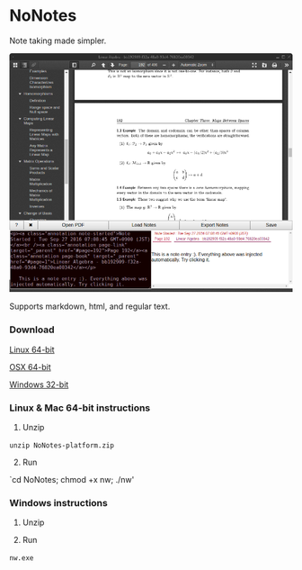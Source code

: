 # NoNotes

Note taking made simpler.

<img src="showcase.png" />

Supports markdown, html, and regular text.

### Download

[Linux 64-bit](builds/NoNotes-v0.1.0-SNAPSHOT/NoNotes-linux64-v0.1.0-SNAPSHOT.zip?raw=true)


[OSX 64-bit](builds/NoNotes-v0.1.0-SNAPSHOT/NoNotes-osx64-v0.1.0-SNAPSHOT.zip?raw=true)


[Windows 32-bit](builds/NoNotes-v0.1.0-SNAPSHOT/NoNotes-win-v0.1.0-SNAPSHOT.zip?raw=true)

### Linux & Mac 64-bit instructions

1. Unzip

`unzip NoNotes-platform.zip`

2. Run

`cd NoNotes; chmod +x nw; ./nw'

### Windows instructions

1. Unzip

2. Run

`nw.exe`
